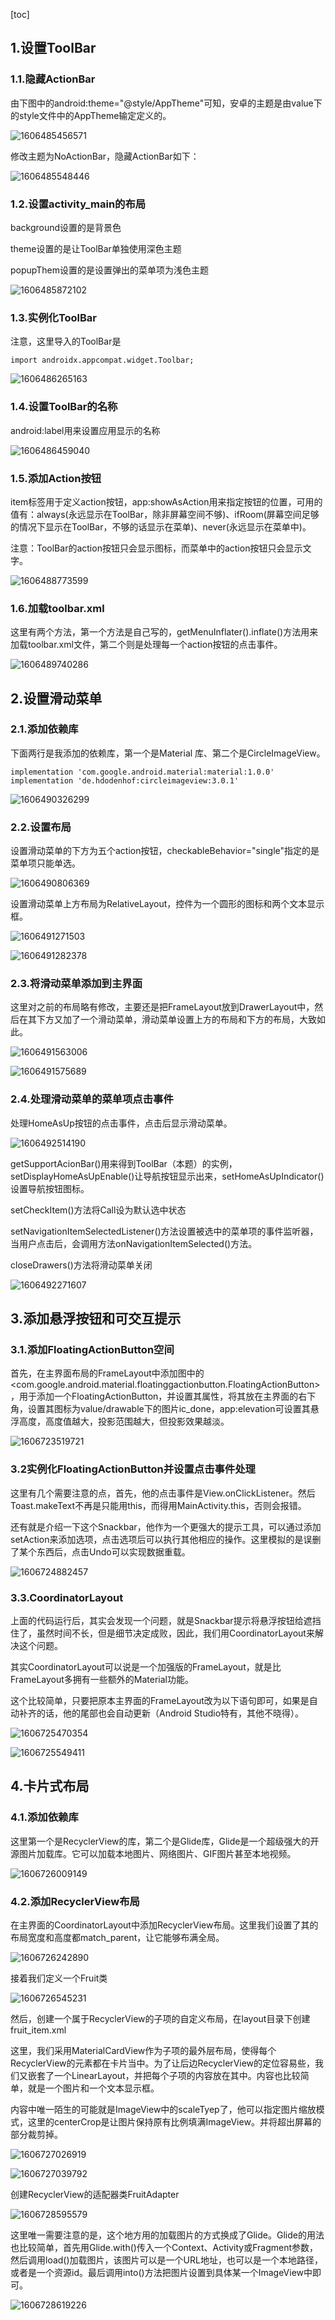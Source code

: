

[toc]

## 1.设置ToolBar

### 1.1.隐藏ActionBar

由下图中的android:theme="@style/AppTheme"可知，安卓的主题是由value下的style文件中的AppTheme输定定义的。

![1606485456571](实验报告12.assets/1606485456571.png)

修改主题为NoActionBar，隐藏ActionBar如下：

![1606485548446](实验报告12.assets/1606485548446.png)

### 1.2.设置activity_main的布局

background设置的是背景色

theme设置的是让ToolBar单独使用深色主题

popupThem设置的是设置弹出的菜单项为浅色主题

![1606485872102](实验报告12.assets/1606485872102.png)

### 1.3.实例化ToolBar

注意，这里导入的ToolBar是

```
import androidx.appcompat.widget.Toolbar;
```

![1606486265163](实验报告12.assets/1606486265163.png)

### 1.4.设置ToolBar的名称

android:label用来设置应用显示的名称

![1606486459040](实验报告12.assets/1606486459040.png)

### 1.5.添加Action按钮

item标签用于定义action按钮，app:showAsAction用来指定按钮的位置，可用的值有：always(永远显示在ToolBar，除非屏幕空间不够)、ifRoom(屏幕空间足够的情况下显示在ToolBar，不够的话显示在菜单)、never(永远显示在菜单中)。

注意：ToolBar的action按钮只会显示图标，而菜单中的action按钮只会显示文字。

![1606488773599](实验报告12.assets/1606488773599.png)

### 1.6.加载toolbar.xml

这里有两个方法，第一个方法是自己写的，getMenuInflater().inflate()方法用来加载toolbar.xml文件，第二个则是处理每一个action按钮的点击事件。

![1606489740286](实验报告12.assets/1606489740286.png)

## 2.设置滑动菜单

### 2.1.添加依赖库

下面两行是我添加的依赖库，第一个是Material 库、第二个是CircleImageView。

```
implementation 'com.google.android.material:material:1.0.0'
implementation 'de.hdodenhof:circleimageview:3.0.1'
```

![1606490326299](实验报告12.assets/1606490326299.png)

### 2.2.设置布局

设置滑动菜单的下方为五个action按钮，checkableBehavior="single"指定的是菜单项只能单选。

![1606490806369](实验报告12.assets/1606490806369.png)

设置滑动菜单上方布局为RelativeLayout，控件为一个圆形的图标和两个文本显示框。

![1606491271503](实验报告12.assets/1606491271503.png)

![1606491282378](实验报告12.assets/1606491282378.png)

### 2.3.将滑动菜单添加到主界面

这里对之前的布局略有修改，主要还是把FrameLayout放到DrawerLayout中，然后在其下方又加了一个滑动菜单，滑动菜单设置上方的布局和下方的布局，大致如此。

![1606491563006](实验报告12.assets/1606491563006.png)

![1606491575689](实验报告12.assets/1606491575689.png)

### 2.4.处理滑动菜单的菜单项点击事件

处理HomeAsUp按钮的点击事件，点击后显示滑动菜单。

![1606492514190](实验报告12.assets/1606492514190.png)

getSupportAcionBar()用来得到ToolBar（本题）的实例，setDisplayHomeAsUpEnable()让导航按钮显示出来，setHomeAsUpIndicator()设置导航按钮图标。

setCheckItem()方法将Call设为默认选中状态

setNavigationItemSelectedListener()方法设置被选中的菜单项的事件监听器，当用户点击后，会调用方法onNavigationItemSelected()方法。

closeDrawers()方法将滑动菜单关闭

![1606492271607](实验报告12.assets/1606492271607.png)

## 3.添加悬浮按钮和可交互提示

### 3.1.添加FloatingActionButton空间

首先，在主界面布局的FrameLayout中添加图中的<com.google.android.material.floatinggactionbutton.FloatingActionButton>，用于添加一个FloatingActionButton，并设置其属性，将其放在主界面的右下角，设置其图标为value/drawable下的图片ic_done，app:elevation可设置其悬浮高度，高度值越大，投影范围越大，但投影效果越淡。

![1606723519721](实验报告12.assets/1606723519721.png)

### 3.2实例化FloatingActionButton并设置点击事件处理

这里有几个需要注意的点，首先，他的点击事件是View.onClickListener。然后Toast.makeText不再是只能用this，而得用MainActivity.this，否则会报错。

还有就是介绍一下这个Snackbar，他作为一个更强大的提示工具，可以通过添加setAction来添加选项，点击选项后可以执行其他相应的操作。这里模拟的是误删了某个东西后，点击Undo可以实现数据重载。

![1606724882457](实验报告12.assets/1606724882457.png)

### 3.3.CoordinatorLayout

上面的代码运行后，其实会发现一个问题，就是Snackbar提示将悬浮按钮给遮挡住了，虽然时间不长，但是细节决定成败，因此，我们用CoordinatorLayout来解决这个问题。

其实CoordinatorLayout可以说是一个加强版的FrameLayout，就是比FrameLayout多拥有一些额外的Material功能。

这个比较简单，只要把原本主界面的FrameLayout改为以下语句即可，如果是自动补齐的话，他的尾部也会自动更新（Android Studio特有，其他不晓得）。

![1606725470354](实验报告12.assets/1606725470354.png)

![1606725549411](实验报告12.assets/1606725549411.png)

## 4.卡片式布局

### 4.1.添加依赖库

这里第一个是RecyclerView的库，第二个是Glide库，Glide是一个超级强大的开源图片加载库。它可以加载本地图片、网络图片、GIF图片甚至本地视频。

![1606726009149](实验报告12.assets/1606726009149.png)

### 4.2.添加RecyclerView布局

在主界面的CoordinatorLayout中添加RecyclerView布局。这里我们设置了其的布局宽度和高度都match_parent，让它能够布满全局。

![1606726242890](实验报告12.assets/1606726242890.png)

接着我们定义一个Fruit类

![1606726545231](实验报告12.assets/1606726545231.png)

然后，创建一个属于RecyclerView的子项的自定义布局，在layout目录下创建fruit_item.xml

这里，我们采用MaterialCardView作为子项的最外层布局，使得每个RecyclerView的元素都在卡片当中。为了让后边RecyclerView的定位容易些，我们又嵌套了一个LinearLayout，并把每个子项的内容放在其中。内容也比较简单，就是一个图片和一个文本显示框。

内容中唯一陌生的可能就是ImageView中的scaleTyep了，他可以指定图片缩放模式，这里的centerCrop是让图片保持原有比例填满ImageView。并将超出屏幕的部分裁剪掉。

![1606727026919](实验报告12.assets/1606727026919.png)

![1606727039792](实验报告12.assets/1606727039792.png)

创建RecyclerView的适配器类FruitAdapter

![1606728595579](实验报告12.assets/1606728595579.png)

这里唯一需要注意的是，这个地方用的加载图片的方式换成了Glide。Glide的用法也比较简单，首先用Glide.with()传入一个Context、Activity或Fragment参数，然后调用load()加载图片，该图片可以是一个URL地址，也可以是一个本地路径，或者是一个资源id。最后调用into()方法把图片设置到具体某一个ImageView中即可。

![1606728619226](实验报告12.assets/1606728619226.png)

